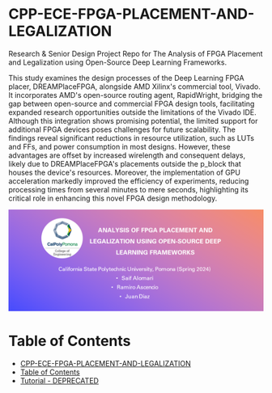 # CPP-ECE-FPGA-PLACEMENT-AND-LEGALIZATION

Research & Senior Design Project Repo for The Analysis of FPGA Placement and Legalization using Open-Source Deep Learning Frameworks.

This study examines the design processes of the Deep Learning FPGA placer, DREAMPlaceFPGA, alongside AMD Xilinx's commercial tool, Vivado. It incorporates AMD's open-source routing agent, RapidWright, bridging the gap between open-source and commercial FPGA design tools, facilitating expanded research opportunities outside the limitations of the Vivado IDE. Although this integration shows promising potential, the limited support for additional FPGA devices poses challenges for future scalability. The findings reveal significant reductions in resource utilization, such as LUTs and FFs, and power consumption in most designs. However, these advantages are offset by increased wirelength and consequent delays, likely due to DREAMPlaceFPGA's placements outside the p_block that houses the device's resources. Moreover, the implementation of GPU acceleration markedly improved the efficiency of experiments, reducing processing times from several minutes to mere seconds, highlighting its critical role in enhancing this novel FPGA design methodology.

<img src='./images/FPGA_PLACEMENT_Social_preview.png' width='800'>

# Table of Contents
- [CPP-ECE-FPGA-PLACEMENT-AND-LEGALIZATION](#eda-ml)
- [Table of Contents](#table-of-contents)
- [Tutorial - DEPRECATED](#tutorial---deprecated)
